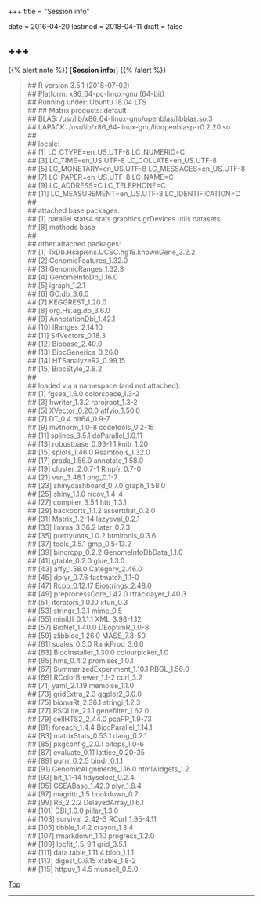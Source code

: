 +++
title = "Session info"

date = 2016-04-20
lastmod = 2018-04-11
draft = false


+++
---
<span id="top"></span>

{{% alert note %}}
[**Session info:**]
{{% /alert %}}

>\## R version 3.5.1 (2018-07-02)<br>
>\## Platform: x86_64-pc-linux-gnu (64-bit)<br>
>\## Running under: Ubuntu 18.04 LTS<br>
>\##
>\## Matrix products: default<br>
>\## BLAS: /usr/lib/x86_64-linux-gnu/openblas/libblas.so.3<br>
>\## LAPACK: /usr/lib/x86_64-linux-gnu/libopenblasp-r0.2.20.so<br>
>\##<br>
>\## locale:<br>
>\## [1] LC_CTYPE=en_US.UTF-8 LC_NUMERIC=C<br>
>\## [3] LC_TIME=en_US.UTF-8 LC_COLLATE=en_US.UTF-8<br>
>\## [5] LC_MONETARY=en_US.UTF-8 LC_MESSAGES=en_US.UTF-8<br>
>\## [7] LC_PAPER=en_US.UTF-8 LC_NAME=C<br>
>\## [9] LC_ADDRESS=C LC_TELEPHONE=C<br>
>\## [11] LC_MEASUREMENT=en_US.UTF-8 LC_IDENTIFICATION=C<br>
>\##<br>
>\## attached base packages:<br>
>\## [1] parallel stats4 stats graphics grDevices utils datasets<br>
>\## [8] methods base<br>
>\##<br>
>\## other attached packages:<br>
>\## [1] TxDb.Hsapiens.UCSC.hg19.knownGene_3.2.2<br>
>\## [2] GenomicFeatures_1.32.0<br>
>\## [3] GenomicRanges_1.32.3<br>
>\## [4] GenomeInfoDb_1.16.0<br>
>\## [5] igraph_1.2.1<br>
>\## [6] GO.db_3.6.0<br>
>\## [7] KEGGREST_1.20.0<br>
>\## [8] org.Hs.eg.db_3.6.0<br>
>\## [9] AnnotationDbi_1.42.1<br>
>\## [10] IRanges_2.14.10<br>
>\## [11] S4Vectors_0.18.3<br>
>\## [12] Biobase_2.40.0<br>
>\## [13] BiocGenerics_0.26.0<br>
>\## [14] HTSanalyzeR2_0.99.15<br>
>\## [15] BiocStyle_2.8.2<br>
>\##<br>
>\## loaded via a namespace (and not attached):<br>
>\## [1] fgsea_1.6.0 colorspace_1.3-2<br>
>\## [3] hwriter_1.3.2 rprojroot_1.3-2<br>
>\## [5] XVector_0.20.0 affyio_1.50.0<br>
>\## [7] DT_0.4 bit64_0.9-7<br>
>\## [9] mvtnorm_1.0-8 codetools_0.2-15<br>
>\## [11] splines_3.5.1 doParallel_1.0.11<br>
>\## [13] robustbase_0.93-1.1 knitr_1.20<br>
>\## [15] splots_1.46.0 Rsamtools_1.32.0<br>
>\## [17] prada_1.56.0 annotate_1.58.0<br>
>\## [19] cluster_2.0.7-1 Rmpfr_0.7-0<br>
>\## [21] vsn_3.48.1 png_0.1-7<br>
>\## [23] shinydashboard_0.7.0 graph_1.58.0<br>
>\## [25] shiny_1.1.0 rrcov_1.4-4<br>
>\## [27] compiler_3.5.1 httr_1.3.1<br>
>\## [29] backports_1.1.2 assertthat_0.2.0<br>
>\## [31] Matrix_1.2-14 lazyeval_0.2.1<br>
>\## [33] limma_3.36.2 later_0.7.3<br>
>\## [35] prettyunits_1.0.2 htmltools_0.3.6<br>
>\## [37] tools_3.5.1 gmp_0.5-13.2<br>
>\## [39] bindrcpp_0.2.2 GenomeInfoDbData_1.1.0<br>
>\## [41] gtable_0.2.0 glue_1.3.0<br>
>\## [43] affy_1.58.0 Category_2.46.0<br>
>\## [45] dplyr_0.7.6 fastmatch_1.1-0<br>
>\## [47] Rcpp_0.12.17 Biostrings_2.48.0<br>
>\## [49] preprocessCore_1.42.0 rtracklayer_1.40.3<br>
>\## [51] iterators_1.0.10 xfun_0.3<br>
>\## [53] stringr_1.3.1 mime_0.5<br>
>\## [55] miniUI_0.1.1.1 XML_3.98-1.12<br>
>\## [57] BioNet_1.40.0 DEoptimR_1.0-8<br>
>\## [59] zlibbioc_1.26.0 MASS_7.3-50<br>
>\## [61] scales_0.5.0 RankProd_3.6.0<br>
>\## [63] BiocInstaller_1.30.0 colourpicker_1.0<br>
>\## [65] hms_0.4.2 promises_1.0.1<br>
>\## [67] SummarizedExperiment_1.10.1 RBGL_1.56.0<br>
>\## [69] RColorBrewer_1.1-2 curl_3.2<br>
>\## [71] yaml_2.1.19 memoise_1.1.0<br>
>\## [73] gridExtra_2.3 ggplot2_3.0.0<br>
>\## [75] biomaRt_2.36.1 stringi_1.2.3<br>
>\## [77] RSQLite_2.1.1 genefilter_1.62.0<br>
>\## [79] cellHTS2_2.44.0 pcaPP_1.9-73<br>
>\## [81] foreach_1.4.4 BiocParallel_1.14.1<br>
>\## [83] matrixStats_0.53.1 rlang_0.2.1<br>
>\## [85] pkgconfig_2.0.1 bitops_1.0-6<br>
>\## [87] evaluate_0.11 lattice_0.20-35<br>
>\## [89] purrr_0.2.5 bindr_0.1.1<br>
>\## [91] GenomicAlignments_1.16.0 htmlwidgets_1.2<br>
>\## [93] bit_1.1-14 tidyselect_0.2.4<br>
>\## [95] GSEABase_1.42.0 plyr_1.8.4<br>
>\## [97] magrittr_1.5 bookdown_0.7<br>
>\## [99] R6_2.2.2 DelayedArray_0.6.1<br>
>\## [101] DBI_1.0.0 pillar_1.3.0<br>
>\## [103] survival_2.42-3 RCurl_1.95-4.11<br>
>\## [105] tibble_1.4.2 crayon_1.3.4<br>
>\## [107] rmarkdown_1.10 progress_1.2.0<br>
>\## [109] locfit_1.5-9.1 grid_3.5.1<br>
>\## [111] data.table_1.11.4 blob_1.1.1<br>
>\## [113] digest_0.6.15 xtable_1.8-2<br>
>\## [115] httpuv_1.4.5 munsell_0.5.0<br>

[<i class="fa fa-hand-o-up fa-1x "></i>Top](#top)

---